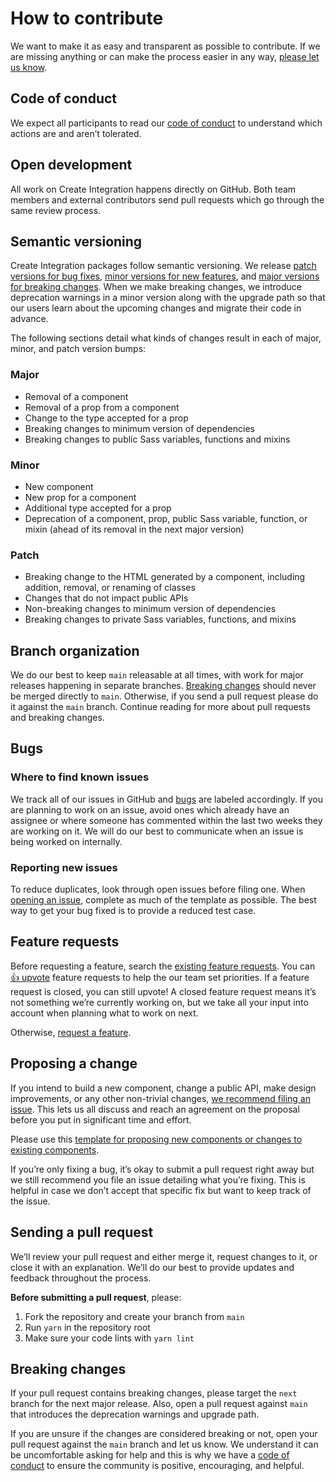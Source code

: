 # How to contribute

We want to make it as easy and transparent as possible to contribute. If we are missing anything or can make the process easier in any way, [please let us know](mailto:npm@kommo.com).

## Code of conduct

We expect all participants to read our [code of conduct](./CODE_OF_CONDUCT.md) to understand which actions are and aren’t tolerated.

## Open development

All work on Create Integration happens directly on GitHub. Both team members and external contributors send pull requests which go through the same review process.

## Semantic versioning

Create Integration packages follow semantic versioning. We release [patch versions for bug fixes](./CONTRIBUTING.md#patch), [minor versions for new features](./CONTRIBUTING.md#minor), and [major versions for breaking changes](./CONTRIBUTING.md#major). When we make breaking changes, we introduce deprecation warnings in a minor version along with the upgrade path so that our users learn about the upcoming changes and migrate their code in advance.

The following sections detail what kinds of changes result in each of major, minor, and patch version bumps:

### Major

- Removal of a component
- Removal of a prop from a component
- Change to the type accepted for a prop
- Breaking changes to minimum version of dependencies
- Breaking changes to public Sass variables, functions and mixins

### Minor

- New component
- New prop for a component
- Additional type accepted for a prop
- Deprecation of a component, prop, public Sass variable, function, or mixin (ahead of its removal in the next major version)

### Patch

- Breaking change to the HTML generated by a component, including addition, removal, or renaming of classes
- Changes that do not impact public APIs
- Non-breaking changes to minimum version of dependencies
- Breaking changes to private Sass variables, functions, and mixins

## Branch organization

We do our best to keep `main` releasable at all times, with work for major releases happening in separate branches. [Breaking changes](./CONTRIBUTING.md#major) should never be merged directly to `main`. Otherwise, if you send a pull request please do it against the `main` branch. Continue reading for more about pull requests and breaking changes.

## Bugs

### Where to find known issues

We track all of our issues in GitHub and [bugs](https://github.com/kommo-crm/create-kommo-integration/labels/Bug) are labeled accordingly. If you are planning to work on an issue, avoid ones which already have an assignee or where someone has commented within the last two weeks they are working on it. We will do our best to communicate when an issue is being worked on internally.

### Reporting new issues

To reduce duplicates, look through open issues before filing one. When [opening an issue](https://github.com/kommo-crm/create-kommo-integration/issues/new?template=ISSUE.yml), complete as much of the template as possible. The best way to get your bug fixed is to provide a reduced test case.

## Feature requests

Before requesting a feature, search the [existing feature requests](https://github.com/kommo-crm/create-kommo-integration/issues). You can [👍 upvote](https://help.github.com/articles/about-conversations-on-github/) feature requests to help the our team set priorities. If a feature request is closed, you can still upvote! A closed feature request means it’s not something we’re currently working on, but we take all your input into account when planning what to work on next.

Otherwise, [request a feature](https://github.com/kommo-crm/create-kommo-integration/issues/new?labels=Feature+request&template=FEATURE_REQUEST.yml).

## Proposing a change

If you intend to build a new component, change a public API, make design improvements, or any other non-trivial changes, [we recommend filing an issue](https://github.com/kommo-crm/create-kommo-integration/issues/new?labels=Feature+request&template=FEATURE_REQUEST.yml). This lets us all discuss and reach an agreement on the proposal before you put in significant time and effort.

Please use this [template for proposing new components or changes to existing components](https://github.com/kommo-crm/create-kommo-integration/issues/new?labels=Component&template=NEW_COMPONENT.yml).

If you’re only fixing a bug, it’s okay to submit a pull request right away but we still recommend you file an issue detailing what you’re fixing. This is helpful in case we don’t accept that specific fix but want to keep track of the issue.

## Sending a pull request

We’ll review your pull request and either merge it, request changes to it, or close it with an explanation. We’ll do our best to provide updates and feedback throughout the process.

**Before submitting a pull request**, please:

1. Fork the repository and create your branch from `main`
2. Run `yarn` in the repository root
3. Make sure your code lints with `yarn lint`

## Breaking changes

If your pull request contains breaking changes, please target the `next` branch for the next major release. Also, open a pull request against `main` that introduces the deprecation warnings and upgrade path.

If you are unsure if the changes are considered breaking or not, open your pull request against the `main` branch and let us know. We understand it can be uncomfortable asking for help and this is why we have a [code of conduct](./CODE_OF_CONDUCT.md) to ensure the community is positive, encouraging, and helpful.
